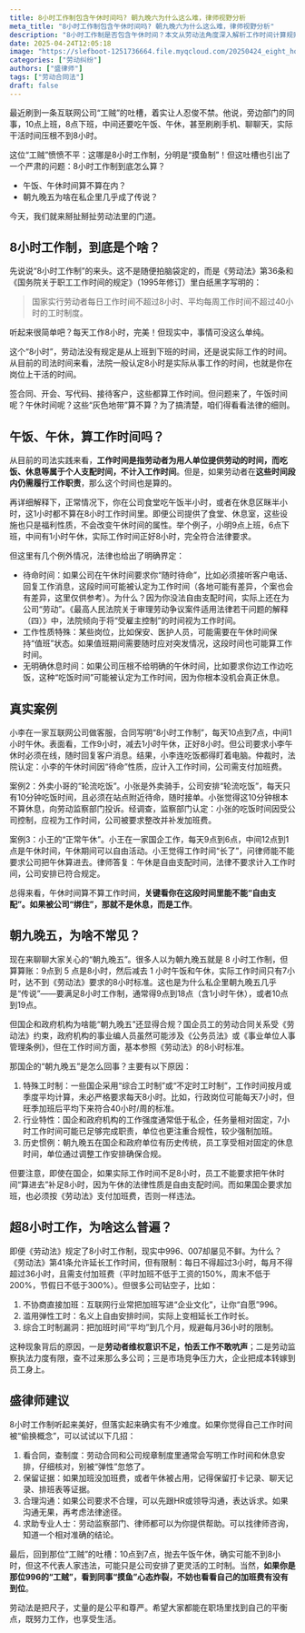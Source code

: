 ```yaml
---
title: 8小时工作制包含午休时间吗? 朝九晚六为什么这么难，律师视野分析
meta_title: "8小时工作制包含午休时间吗? 朝九晚六为什么这么难，律师视野分析"
description: "8小时工作制是否包含午休时间？本文从劳动法角度深入解析工作时间计算规则，揭示午休时间通常不计入工作时间的法律依据，并通过真实案例说明待命、值班等特殊情况的认定标准。小盛律师详解朝九晚五难以实现的原因，以及996现象背后的法律漏洞，帮您了解自身权益，在职场中找到合理平衡点。"
date: 2025-04-24T12:05:18
image: "https://slefboot-1251736664.file.myqcloud.com/20250424_eight_hours_cover.webp"
categories: ["劳动纠纷"]
authors: ["盛律师"]
tags: ["劳动合同法"]
draft: false
---
```


最近刷到一条互联网公司“工贼”的吐槽，着实让人忍俊不禁。他说，旁边部门的同事，10点上班，8点下班，中间还要吃午饭、午休，甚至刷刷手机、聊聊天，实际干活时间压根不到8小时。

这位“工贼”愤愤不平：这哪是8小时工作制，分明是“摸鱼制”！但这吐槽也引出了一个严肃的问题：8小时工作制到底怎么算？

- 午饭、午休时间算不算在内？
- 朝九晚五为啥在私企里几乎成了传说？

今天，我们就来掰扯掰扯劳动法里的门道。

## 8小时工作制，到底是个啥？

先说说“8小时工作制”的来头。这不是随便拍脑袋定的，而是《劳动法》第36条和《国务院关于职工工作时间的规定》（1995年修订）里白纸黑字写明的：

> 国家实行劳动者每日工作时间不超过8小时、平均每周工作时间不超过40小时的工时制度。

听起来很简单吧？每天工作8小时，完美！但现实中，事情可没这么单纯。

这个“8小时”，劳动法没有规定是从上班到下班的时间，还是说实际工作的时间。从目前的司法时间来看，法院一般认定8小时是实际从事工作的时间，也就是你在岗位上干活的时间。

签合同、开会、写代码、接待客户，这些都算工作时间。但问题来了，午饭时间呢？午休时间呢？这些“灰色地带”算不算？为了搞清楚，咱们得看看法律的细则。

## 午饭、午休，算工作时间吗？

从目前的司法实践来看，**工作时间是指劳动者为用人单位提供劳动的时间，而吃饭、休息等属于个人支配时间，不计入工作时间**。但是，如果劳动者在**这些时间段内仍需履行工作职责**，那么这个时间也是算的。

再详细解释下，正常情况下，你在公司食堂吃午饭半小时，或者在休息区眯半小时，这1小时都不算在8小时工作时间里。即便公司提供了食堂、休息室，这些设施也只是福利性质，不会改变午休时间的属性。举个例子，小明9点上班，6点下班，中间有1小时午休，实际工作时间正好8小时，完全符合法律要求。

但这里有几个例外情况，法律也给出了明确界定：

- 待命时间：如果公司在午休时间要求你“随时待命”，比如必须接听客户电话、回复工作消息，这段时间可能被认定为工作时间（各地可能有差异，个案也会有差异，这里仅供参考）。为什么？因为你没法自由支配时间，实际上还在为公司“劳动”。《最高人民法院关于审理劳动争议案件适用法律若干问题的解释（四）》中，法院倾向于将“受雇主控制”的时间视为工作时间。
- 工作性质特殊：某些岗位，比如保安、医护人员，可能需要在午休时间保持“值班”状态。如果值班期间需要随时应对突发情况，这段时间也可能算工作时间。
- 无明确休息时间：如果公司压根不给明确的午休时间，比如要求你边工作边吃饭，这种“吃饭时间”可能被认定为工作时间，因为你根本没机会真正休息。

## 真实案例

小李在一家互联网公司做客服，合同写明“8小时工作制”，每天10点到7点，中间1小时午休。表面看，工作9小时，减去1小时午休，正好8小时。但公司要求小李午休时必须在线，随时回复客户消息。结果，小李连吃饭都得盯着电脑。仲裁时，法院认定：小李的午休时间因“待命”性质，应计入工作时间，公司需支付加班费。

案例2：外卖小哥的“轮流吃饭”。小张是外卖骑手，公司安排“轮流吃饭”，每天只有10分钟吃饭时间，且必须在站点附近待命，随时接单。小张觉得这10分钟根本不算休息，向劳动监察部门投诉。经调查，监察部门认定：小张的吃饭时间因受公司控制，应视为工作时间，公司被要求整改并补发加班费。

案例3：小王的“正常午休”。小王在一家国企工作，每天9点到6点，中间12点到1点是午休时间，午休期间可以自由活动。小王觉得工作时间“长了”，问律师能不能要求公司把午休算进去。律师答复：午休是自由支配时间，法律不要求计入工作时间，公司安排已符合规定。

总得来看，午休时间算不算工作时间，**关键看你在这段时间里能不能“自由支配”。如果被公司“绑住”，那就不是休息，而是工作**。

## 朝九晚五，为啥不常见？

现在来聊聊大家关心的“朝九晚五”。很多人以为朝九晚五就是 8 小时工作制，但算算账：9点到 5 点是8小时，然后减去 1 小时午饭和午休，实际工作时间只有7小时，达不到《劳动法》要求的8小时标准。这也是为什么私企里朝九晚五几乎是“传说”——要满足8小时工作制，通常得9点到18点（含1小时午休），或者10点到19点。

但国企和政府机构为啥能“朝九晚五”还显得合规？国企员工的劳动合同关系受《劳动法》约束，政府机构的事业编人员虽然可能涉及《公务员法》或《事业单位人事管理条例》，但在工作时间方面，基本参照《劳动法》的8小时标准。

那国企的“朝九晚五”是怎么回事？主要有以下原因：

1. 特殊工时制：一些国企采用“综合工时制”或“不定时工时制”，工作时间按月或季度平均计算，未必严格要求每天8小时。比如，行政岗位可能每天7小时，但旺季加班后平均下来符合40小时/周的标准。
2. 行业特性：国企和政府机构的工作强度通常低于私企，任务量相对固定，7小时工作时间可能已足够完成职责，单位也更注重合规性，较少强制加班。
3. 历史惯例：朝九晚五在国企和政府单位有历史传统，员工享受相对固定的休息时间，单位通过调整工作安排确保合规。

但要注意，即使在国企，如果实际工作时间不足8小时，员工不能要求把午休时间“算进去”补足8小时，因为午休的法律性质是自由支配时间。而如果国企要求加班，也必须按《劳动法》支付加班费，否则一样违法。

## 超8小时工作，为啥这么普遍？

即便《劳动法》规定了8小时工作制，现实中996、007却屡见不鲜。为什么？《劳动法》第41条允许延长工作时间，但有限制：每日不得超过3小时，每月不得超过36小时，且需支付加班费（平时加班不低于工资的150%，周末不低于200%，节假日不低于300%）。但很多公司钻空子，比如：

1. 不协商直接加班：互联网行业常把加班写进“企业文化”，让你“自愿”996。
2. 滥用弹性工时：名义上自由安排时间，实际上变相延长工作时长。
3. 综合工时制漏洞：把加班时间“平均”到几个月，规避每月36小时的限制。

这种现象背后的原因，一是**劳动者维权意识不足，怕丢工作不敢吭声**；二是劳动监察执法力度有限，查不过来那么多公司；三是市场竞争压力大，企业把成本转嫁到员工身上。

## 盛律师建议

8小时工作制听起来美好，但落实起来确实有不少难度。如果你觉得自己工作时间被“偷换概念”，可以试试以下几招：

1. 看合同，查制度：劳动合同和公司规章制度里通常会写明工作时间和休息安排，仔细核对，别被“弹性”忽悠了。
2. 保留证据：如果加班没加班费，或者午休被占用，记得保留打卡记录、聊天记录、排班表等证据。
3. 合理沟通：如果公司要求不合理，可以先跟HR或领导沟通，表达诉求。如果沟通无果，再考虑法律途径。
4. 求助专业人士：劳动监察部门、律师都可以为你提供帮助。可以找律师咨询，知道一个相对准确的结论。

最后，回到那位“工贼”的吐槽：10点到7点，抛去午饭午休，确实可能不到8小时，但这不代表人家违法，可能只是公司安排了更灵活的工时制。当然，**如果你是那位996的“工贼”，看到同事“摸鱼”心态炸裂，不妨也看看自己的加班费有没有到位**。

劳动法是把尺子，丈量的是公平和尊严。希望大家都能在职场里找到自己的平衡点，既努力工作，也享受生活。